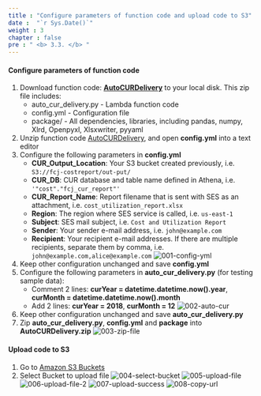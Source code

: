 ```yaml
---
title : "Configure parameters of function code and upload code to S3"
date :  "`r Sys.Date()`" 
weight : 3
chapter : false
pre : " <b> 3.3. </b> "
---
```


#### Configure parameters of function code
1. Download function code: **[AutoCURDelivery](/AutoCURDelivery.zip)** to your local disk. This zip file includes:
   + auto_cur_delivery.py - Lambda function code
   + config.yml - Configuration file
   + package/ - All dependencies, libraries, including pandas, numpy, Xlrd, Openpyxl, Xlsxwriter, pyyaml
2. Unzip function code [AutoCURDelivery](/AutoCURDelivery.zip), and open **config.yml** into a text editor
3. Configure the following parameters in **config.yml**
   + **CUR_Output_Location**: Your S3 bucket created previously, i.e. ```S3://fcj-costreport/out-put/```
   + **CUR_DB**: CUR database and table name defined in Athena, i.e. ```'"cost"."fcj_cur_report"'```
   + **CUR_Report_Name**: Report filename that is sent with SES as an attachment, i.e. ```cost_utilization_report.xlsx```
   + **Region**: The region where SES service is called, i.e. ```us-east-1```
   + **Subject**: SES mail subject, i.e. ```Cost and Utilization Report```
   + **Sender**: Your sender e-mail address, i.e. ```john@example.com```
   + **Recipient**: Your recipient e-mail addresses. If there are multiple recipients, separate them by comma, i.e. ```john@example.com,alice@example.com```
    ![001-config-yml](/images/3.3-lambdacode/001-config-yml.png)
4. Keep other configuration unchanged and save **config.yml**
5. Configure the following parameters in **auto_cur_delivery.py** (for testing sample data):
   + Comment 2 lines: **curYear = datetime.datetime.now().year**, **curMonth = datetime.datetime.now().month**
   + Add 2 lines: **curYear = 2018**, **curMonth = 12**
    ![002-auto-cur](/images/3.3-lambdacode/002-auto-cur.png)
6. Keep other configuration unchanged and save **auto_cur_delivery.py**
7. Zip **auto_cur_delivery.py**, **config.yml** and **package** into **AutoCURDelivery.zip**
    ![003-zip-file](/images/3.3-lambdacode/003-zip-file.png)

#### Upload code to S3
1. Go to [Amazon S3 Buckets](https://console.aws.amazon.com/s3/buckets)
2. Select Bucket to upload file
    ![004-select-bucket](/images/3.3-lambdacode/004-select-bucket.png)
    ![005-upload-file](/images/3.3-lambdacode/005-upload-file.png)
    ![006-upload-file-2](/images/3.3-lambdacode/006-upload-file-2.png)
    ![007-upload-success](/images/3.3-lambdacode/007-upload-success.png)
    ![008-copy-url](/images/3.3-lambdacode/008-copy-url.png)

